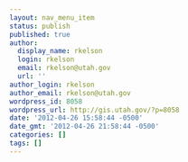 ```yaml
---
layout: nav_menu_item
status: publish
published: true
author:
  display_name: rkelson
  login: rkelson
  email: rkelson@utah.gov
  url: ''
author_login: rkelson
author_email: rkelson@utah.gov
wordpress_id: 8058
wordpress_url: http://gis.utah.gov/?p=8058
date: '2012-04-26 15:58:44 -0500'
date_gmt: '2012-04-26 21:58:44 -0500'
categories: []
tags: []
---
```


